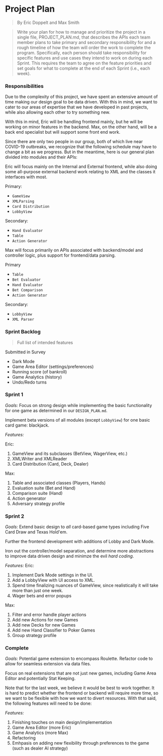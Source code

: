 # Project Plan
> By Eric Doppelt and Max Smith

> Write your plan for how to manage and prioritize the project in a single file, PROJECT_PLAN.md, that describes the APIs each team member plans to take primary and secondary responsibility for and a rough timeline of how the team will order the work to complete the program. Specifically, each person should take responsibility for specific features and use cases they intend to work on during each Sprint. This requires the team to agree on the feature priorities and set goals for what to complete at the end of each Sprint (i.e., each week).

### Responsibilities

Due to the complexity of this project, we have spent an extensive amount of time making our design goal to be data driven. With this in mind, we want to cater to our areas of expertise that we have developed in past projects, while also allowing each other to try something new.

With this in mind, Eric will be handling frontend mainly, but he will be working on minor features in the backend. Max, on the other hand, will be a back end specialist but will support some front end work.

Since there are only two people in our group, both of which live near COVID-19 outbreaks, we recognize that the following schedule may have to change a bit as we progress. But in the meantime, here is our general plan divided into modules and their APIs:

Eric will focus mainly on the Internal and External frontend, while also doing some all-purpose external backend work relating to XML and the classes it interfaces with most.

Primary:
* `GameView`
* `XMLParsing`
* `Card Distribution`
* `LobbyView`

Secondary:
* `Hand Evaluator`
* `Table`
* `Action Generator`



Max will focus primarily on APIs associated with backend/model and controller logic, plus support for frontend/data parsing.

Primary
* `Table`
* `Bet Evaluator`
* `Hand Evaluator`
* `Bet Comparison`
* `Action Generator`

Secondary:
* `LobbyView`
* `XML Parser`


### Sprint Backlog
> Full list of intended features

Submitted in Survey
* Dark Mode
* Game Area Editor (settings/preferences)
* Running score (of bankroll)
* Game Analytics (history)
* Undo/Redo turns


### Sprint 1

*Goals:*
Focus on strong design while implementing the basic functionality for one game as determined in our `DESIGN_PLAN.md`.

Implement beta versions of all modules (except `LobbyView`) for one basic card game: blackjack.

*Features:*

Eric:
1. GameView and its subclasses (BetView, WagerView, etc.)
2. XMLWriter and XMLReader
3. Card Distribution (Card, Deck, Dealer)

Max:
1. Table and associated classes (Players, Hands)
2. Evaluation suite (Bet and Hand)
3. Comparison suite (Hand)
4. Action generator
5. Adversary strategy profile

### Sprint 2
*Goals:* 
Extend basic design to *all* card-based game types including Five Card Draw and Texas Hold'em.

Further the frontend development with additions of Lobby and Dark Mode.

Iron out the controller/model separation, and determine more abstractions to improve data driven design and minimze the evil *hard coding*.

*Features:*
Eric:
1. Implement Dark Mode settings in the UI.
2. Add a LobbyView with UI access to XML.
3. Spend time finalizing nuances of GameView, since realistically it will take more than just one week.
4. Wager bets and error popups

Max:
1. Filter and error handle player actions
2. Add new Actions for new Games
3. Add new Decks for new Games
4. Add new Hand Classifier to Poker Games
5. Group strategy profile

### Complete

*Goals:*
Potential game extension to encompass Roulette. Refactor code to allow for seamless extension via data files.

Focus on real extensions that are not just new games, including Game Area Editor and potentially Stat Keeping.

Note that for the last week, we believe it would be best to work together. It is hard to predict whether the frontend or backend will require more time, so we want to be flexible with how we want to divert resources. With that said, the following features will need to be done:

*Features:*
1. Finishing touches on main design/implementation
2. Game Area Editor (more Eric)
3. Game Analytics (more Max)
4. Refactoring
5. Emhpasis on adding new flexibility through preferences to the game (such as dealer AI strategy)

